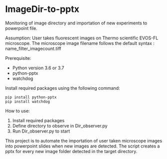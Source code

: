 # ImageDir-to-pptx
Monitoring of image directory and importation of new experiments to powerpoint file.

Assumption:
User takes fluorescent images on Thermo scientific EVOS-FL microscope.
The microscope image filename follows the default syntax : name_filter_imagecount.tiff

Prerequisite: 
- Python version 3.6 or 3.7
- python-pptx
- watchdog

Install required packages using the following command:

```
pip install python-pptx
pip install watchdog
```

How to use:
1. Install required packages
2. Define directory to observe in Dir_observer.py
3. Run Dir_observer.py to start

This project is to automate the importation of user taken microscope images into powerpoint slides when new images are detected.
The script creates a pptx for every new image folder detected in the target directory.
